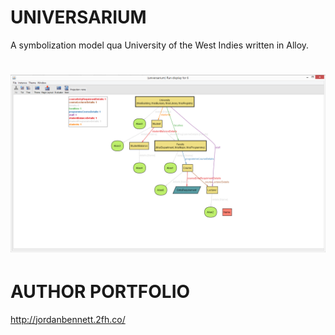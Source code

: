 # UNIVERSARIUM
A symbolization model qua University of the West Indies written in Alloy.


![Alt text](https://raw.githubusercontent.com/JordanMicahBennett/UNIVERSARIUM/master/data/universarium_capture.png "default page")
=============================


AUTHOR PORTFOLIO
============================================
http://jordanbennett.2fh.co/ 
